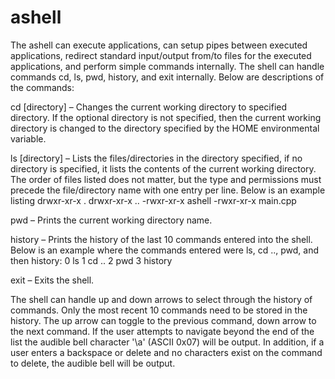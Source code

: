 # ashell
The ashell can execute applications, can setup pipes between executed applications, redirect standard input/output from/to files for the executed applications, and perform simple commands internally. 
The shell can handle commands cd, ls, pwd, history, and exit internally. Below are descriptions of the commands:

cd [directory] – Changes the current working directory to specified directory. If the optional directory is not specified, then the current working directory is changed to the directory specified by the HOME environmental variable.

ls [directory] – Lists the files/directories in the directory specified, if no directory is specified, it lists the contents of the current working directory. The order of files listed does not matter, but the type and permissions must precede the file/directory name with one entry per line. Below is an example listing
drwxr-xr-x .
drwxr-xr-x ..
-rwxr-xr-x ashell
-rwxr-xr-x main.cpp

pwd – Prints the current working directory name.

history – Prints the history of the last 10 commands entered into the shell. Below is an example where the commands entered were ls, cd .., pwd, and then history:
0 ls
1 cd ..
2 pwd
3 history


exit – Exits the shell.

The shell can handle up and down arrows to select through the history of
commands. Only the most recent 10 commands need to be stored in the history. The up arrow can toggle to the previous command, down arrow to the next command. If the user attempts to navigate beyond the end of the list the audible bell character '\a' (ASCII 0x07) will be output. In addition, if a user enters a backspace or delete and no characters exist on the command to delete, the audible bell will be output.
